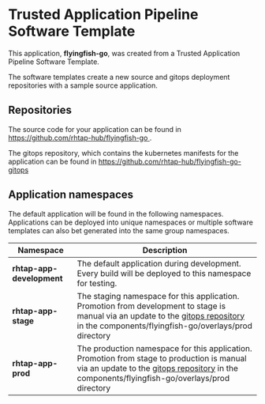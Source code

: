 # Trusted Application Pipeline Software Template

This application, **flyingfish-go**, was created from a Trusted Application Pipeline Software Template.

The software templates create a new source and gitops deployment repositories with a sample source application. 

## Repositories

The source code for your application can be found in [https://github.com/rhtap-hub/flyingfish-go ](https://github.com/rhtap-hub/flyingfish-go ).
 
The gitops repository, which contains the kubernetes manifests for the application can be found in 
[https://github.com/rhtap-hub/flyingfish-go-gitops ](https://github.com/rhtap-hub/flyingfish-go-gitops ) 

## Application namespaces 

The default application will be found in the following namespaces. Applications can be deployed into unique namespaces or multiple software templates can also bet generated into the same group namespaces.  

|  Namespace   |  Description   |  
| -------- | -------- |   
| **rhtap-app-development** | The default application during development. Every build will be deployed to this namespace for testing. | 
| **rhtap-app-stage** | The staging namespace for this application. Promotion from development to stage is manual via an update to the [gitops repository](https://github.com/rhtap-hub/flyingfish-go-gitops ) in the components/flyingfish-go/overlays/prod directory |  
| **rhtap-app-prod** | The production namespace for this application. Promotion from stage to production is manual via an update to the [gitops repository](https://github.com/rhtap-hub/flyingfish-go-gitops ) in the components/flyingfish-go/overlays/prod directory | 